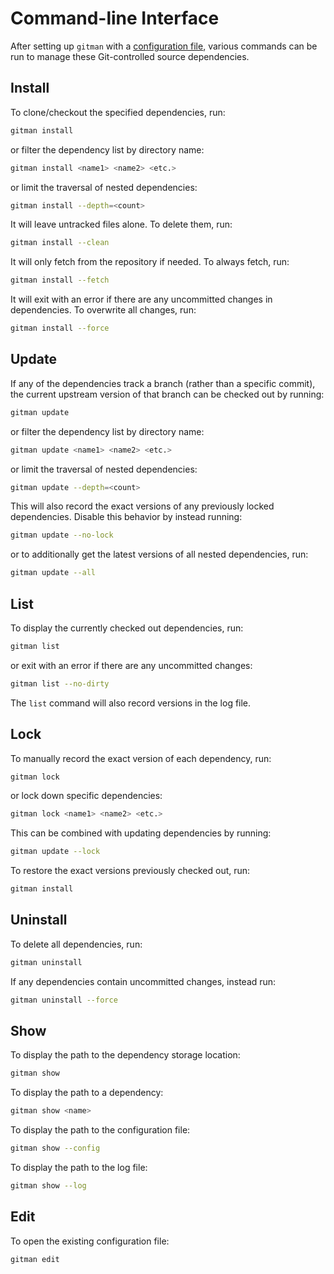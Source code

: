 # Command-line Interface

After setting up `gitman` with a [configuration file](../index.md#setup), various commands can be run to manage these Git-controlled source dependencies.

## Install

To clone/checkout the specified dependencies, run:

```sh
gitman install
```

or filter the dependency list by directory name:

```sh
gitman install <name1> <name2> <etc.>
```

or limit the traversal of nested dependencies:

```sh
gitman install --depth=<count>
```

It will leave untracked files alone. To delete them, run:

```sh
gitman install --clean
```

It will only fetch from the repository if needed. To always fetch, run:

```sh
gitman install --fetch
```

It will exit with an error if there are any uncommitted changes in dependencies. To overwrite all changes, run:

```sh
gitman install --force
```

## Update

If any of the dependencies track a branch (rather than a specific commit), the current upstream version of that branch can be checked out by running:

```sh
gitman update
```

or filter the dependency list by directory name:

```sh
gitman update <name1> <name2> <etc.>
```

or limit the traversal of nested dependencies:

```sh
gitman update --depth=<count>
```

This will also record the exact versions of any previously locked dependencies. Disable this behavior by instead running:

```sh
gitman update --no-lock
```

or to additionally get the latest versions of all nested dependencies, run:

```sh
gitman update --all
```

## List

To display the currently checked out dependencies, run:

```sh
gitman list
```

or exit with an error if there are any uncommitted changes:

```sh
gitman list --no-dirty
```

The `list` command will also record versions in the log file.

## Lock

To manually record the exact version of each dependency, run:

```sh
gitman lock
```

or lock down specific dependencies:

```sh
gitman lock <name1> <name2> <etc.>
```

This can be combined with updating dependencies by running:

```sh
gitman update --lock
```

To restore the exact versions previously checked out, run:

```sh
gitman install
```

## Uninstall

To delete all dependencies, run:

```sh
gitman uninstall
```

If any dependencies contain uncommitted changes, instead run:

```sh
gitman uninstall --force
```

## Show

To display the path to the dependency storage location:

```sh
gitman show
```

To display the path to a dependency:

```sh
gitman show <name>
```

To display the path to the configuration file:

```sh
gitman show --config
```

To display the path to the log file:

```sh
gitman show --log
```

## Edit

To open the existing configuration file:

```sh
gitman edit
```
